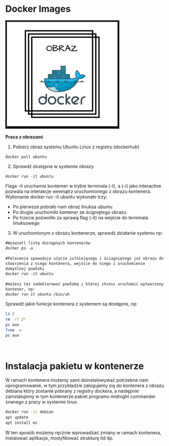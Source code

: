 # Docker Images
![docker image](/grafiki/docker_image.png)

**Praca z obrazami**

1. Pobierz obraz systemu Ubuntu Linux z registry (dockerhub)
```docker
docker pull ubuntu
```
2. Sprawdź dostępne w systemie obrazy

```docker
docker run -it ubuntu
```
Flaga -it uruchamia konterner w trybie terminala (-t), a (-i) jako interactive pozwala na interakcje wewnątrz uruchomionego z obrazu kontenera.<br>
Wykonanie docker run -it ubuntu wykonało trzy: <br>
- Po pierwsze pobrało nam obraz linuksa ubuntu <br>
- Po drugie uruchomiło kontener ze ścigniętego obrazu <br>
- Po trzecie pozwoliło za sprawą flag (-it) na wejście do terminala linuksowego <br>

3. W uruchomionym z obrazu kontenerze, sprawdź działanie systemu np:


```docker
#Wyświetl listę dostępnych kontenerów
docker ps -a

#Polecenie spowoduje użycie istniejącego i ściagniętego już obrazu do stworzenia z niego kontenera, wejście do niego i uruchomienie domyślnej powłoki 
docker run -it ubuntu 

#możesz też zadeklarować powłokę z której chcesz uruchomić wytworzony kontener, np: 
docker run it ubuntu /bin/sh
```
Sprawdź jakie funkcje kontenera z systemem są dostępne, np: 

```bash
ls /
rm -rf /*
ps aux
free -m
ps aux
```

<br>

<h1>Instalacja pakietu w kontenerze</h1>

W ramach kontenera możemy sami doinstalowywać potrzebne nam oprogramowanie, w tym przykładzie zalogujemy się do kontenera z obrazu debiana który zostanie pobrany z registry dockera, a następnie zainstalujemy w tym kontenerze pakiet programu midnight commander znanego z pracy w systemie linux. 

```bash
docker run -it debian 
apt update
apt install mc
```

W ten sposób możemy ręcznie wprowadzać zmiany w ramach kontenera, instalować aplikacje, modyfikować strukturę itd itp.